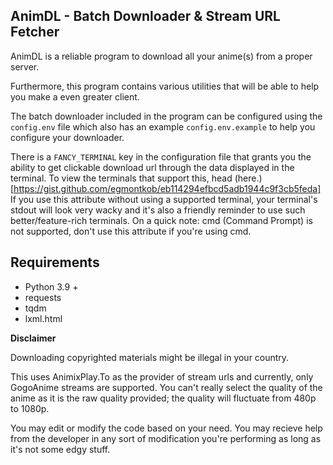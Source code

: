 AnimDL - Batch Downloader & Stream URL Fetcher
---

AnimDL is a reliable program to download all your anime(s) from a proper server.

Furthermore, this program contains various utilities that will be able to help you make a even greater client.

The batch downloader included in the program can be configured using the `config.env` file which also has an example `config.env.example` to help you configure your downloader.

There is a `FANCY_TERMINAL` key in the configuration file that grants you the ability to get clickable download url through the data displayed in the terminal. To view the terminals that support this, head (here.)[https://gist.github.com/egmontkob/eb114294efbcd5adb1944c9f3cb5feda] 
If you use this attribute without using a supported terminal, your terminal's stdout will look very wacky and it's also a friendly reminder to use such better/feature-rich terminals. On a quick note: cmd (Command Prompt) is not supported, don't use this attribute if you're using cmd.

Requirements
---

- Python 3.9 +
- requests
- tqdm
- lxml.html

**Disclaimer**

Downloading copyrighted materials might be illegal in your country.

This uses AnimixPlay.To as the provider of stream urls and currently, only GogoAnime streams are supported. You can't really select the quality of the anime as it is the raw quality provided; the quality will fluctuate from 480p to 1080p.

You may edit or modify the code based on your need. You may recieve help from the developer in any sort of modification you're performing as long as it's not some edgy stuff.